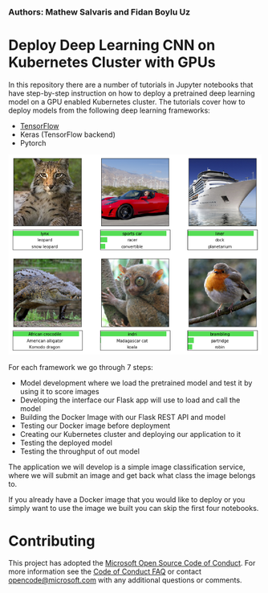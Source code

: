 ### Authors: Mathew Salvaris and Fidan Boylu Uz

# Deploy Deep Learning CNN on Kubernetes Cluster with GPUs
In this repository there are a number of tutorials in Jupyter notebooks that have step-by-step instruction on how to deploy a pretrained deep learning model on a GPU enabled Kubernetes cluster. The tutorials cover how to deploy models from the following deep learning frameworks:
* [TensorFlow](Tensorflow)
* Keras (TensorFlow backend)
* Pytorch

![alt text](static/example.png "Example Classification")
 
 For each framework we go through 7 steps:
 * Model development where we load the pretrained model and test it by using it to score images
 * Developing the interface our Flask app will use to load and call the model
 * Building the Docker Image with our Flask REST API and model
 * Testing our Docker image before deployment
 * Creating our Kubernetes cluster and deploying our application to it
 * Testing the deployed model
 * Testing the throughput of out model
 
The application we will develop is a simple image classification service, where we will submit an image and get back what class the image belongs to. 

If you already have a Docker image that you would like to deploy or you simply want to use the image we built you can skip the first four notebooks.

# Contributing
This project has adopted the [Microsoft Open Source Code of Conduct](https://opensource.microsoft.com/codeofconduct/). For more information see the [Code of Conduct FAQ](https://opensource.microsoft.com/codeofconduct/faq/) or contact [opencode@microsoft.com](mailto:opencode@microsoft.com) with any additional questions or comments.

